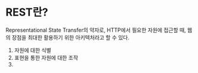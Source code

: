 # REST란?
Representational State Transfer의 약자로, HTTP에서 필요한 자원에 접근할 때, 웹의 장점을 최대한 활용하기 위한 아키텍처라고 할 수 있다. 

1. 자원에 대한 식별
2. 표현을 통한 자원에 대한 조작
3. 